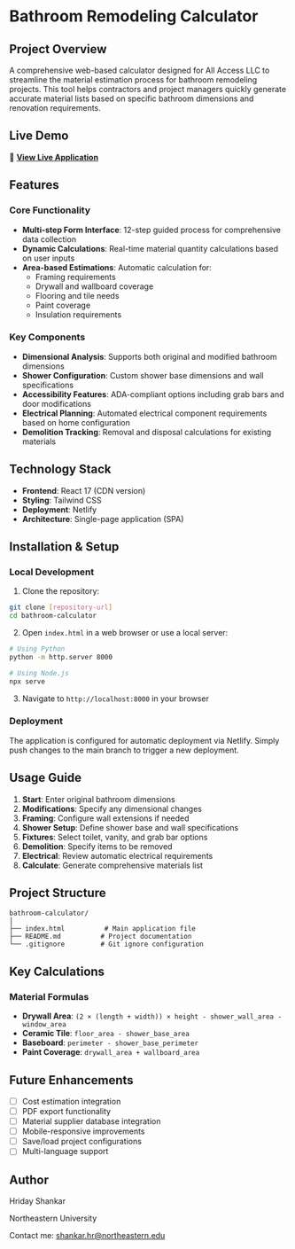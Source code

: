 # Bathroom Remodeling Calculator

## Project Overview
A comprehensive web-based calculator designed for All Access LLC to streamline the material estimation process for bathroom remodeling projects. This tool helps contractors and project managers quickly generate accurate material lists based on specific bathroom dimensions and renovation requirements.

## Live Demo
🔗 **[View Live Application](https://app.netlify.com/teams/hriday0413/projects)**

## Features

### Core Functionality
- **Multi-step Form Interface**: 12-step guided process for comprehensive data collection
- **Dynamic Calculations**: Real-time material quantity calculations based on user inputs
- **Area-based Estimations**: Automatic calculation for:
  - Framing requirements
  - Drywall and wallboard coverage
  - Flooring and tile needs
  - Paint coverage
  - Insulation requirements

### Key Components
- **Dimensional Analysis**: Supports both original and modified bathroom dimensions
- **Shower Configuration**: Custom shower base dimensions and wall specifications
- **Accessibility Features**: ADA-compliant options including grab bars and door modifications
- **Electrical Planning**: Automated electrical component requirements based on home configuration
- **Demolition Tracking**: Removal and disposal calculations for existing materials

## Technology Stack
- **Frontend**: React 17 (CDN version)
- **Styling**: Tailwind CSS
- **Deployment**: Netlify
- **Architecture**: Single-page application (SPA)

## Installation & Setup

### Local Development
1. Clone the repository:
```bash
git clone [repository-url]
cd bathroom-calculator
```

2. Open `index.html` in a web browser or use a local server:
```bash
# Using Python
python -m http.server 8000

# Using Node.js
npx serve
```

3. Navigate to `http://localhost:8000` in your browser

### Deployment
The application is configured for automatic deployment via Netlify. Simply push changes to the main branch to trigger a new deployment.

## Usage Guide

1. **Start**: Enter original bathroom dimensions
2. **Modifications**: Specify any dimensional changes
3. **Framing**: Configure wall extensions if needed
4. **Shower Setup**: Define shower base and wall specifications
5. **Fixtures**: Select toilet, vanity, and grab bar options
6. **Demolition**: Specify items to be removed
7. **Electrical**: Review automatic electrical requirements
8. **Calculate**: Generate comprehensive materials list

## Project Structure
```
bathroom-calculator/
│
├── index.html          # Main application file
├── README.md          # Project documentation
└── .gitignore         # Git ignore configuration
```

## Key Calculations

### Material Formulas
- **Drywall Area**: `(2 × (length + width)) × height - shower_wall_area - window_area`
- **Ceramic Tile**: `floor_area - shower_base_area`
- **Baseboard**: `perimeter - shower_base_perimeter`
- **Paint Coverage**: `drywall_area + wallboard_area`

## Future Enhancements
- [ ] Cost estimation integration
- [ ] PDF export functionality
- [ ] Material supplier database integration
- [ ] Mobile-responsive improvements
- [ ] Save/load project configurations
- [ ] Multi-language support

## Author
Hriday Shankar

Northeastern University

Contact me: shankar.hr@northeastern.edu
